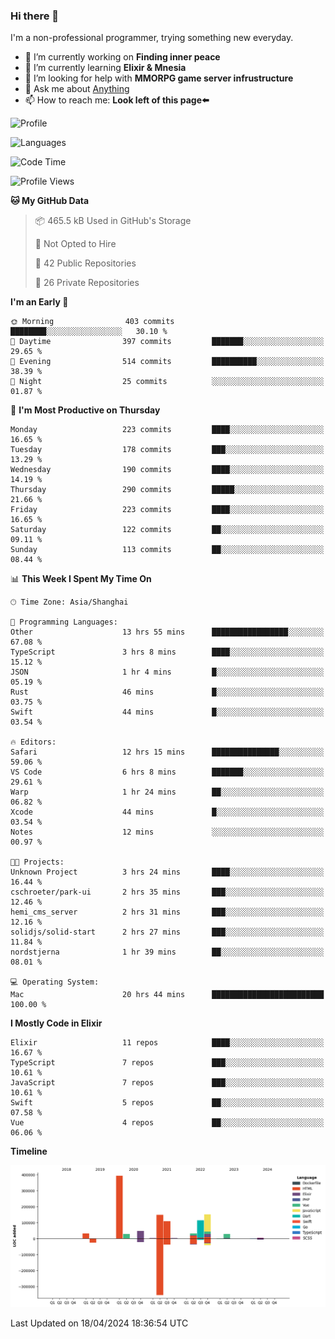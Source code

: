 ### Hi there 👋

I'm a non-professional programmer, trying something new everyday.

<!--
**dyzdyz010/dyzdyz010** is a ✨ _special_ ✨ repository because its `README.md` (this file) appears on your GitHub profile.
-->

- 🔭 I’m currently working on **Finding inner peace**
- 🌱 I’m currently learning **Elixir & Mnesia**
- 🤔 I’m looking for help with **MMORPG game server infrustructure**
- 💬 Ask me about [Anything](https://github.com/dyzdyz010/dyzdyz010/issues)
- 📫 How to reach me: **Look left of this page⬅️**

<!-- - 👯 I’m looking to collaborate on
- 😄 Pronouns: ...
- ⚡ Fun fact: ...
 -->
 
![Profile](https://github-readme-stats.vercel.app/api?username=dyzdyz010&count_private=true&show_icons=true&theme=dracula)

![Languages](https://github-readme-stats.vercel.app/api/top-langs/?username=dyzdyz010&layout=compact&theme=dracula)

<!--START_SECTION:waka-->
![Code Time](http://img.shields.io/badge/Code%20Time-1%2C362%20hrs%2038%20mins-blue)

![Profile Views](http://img.shields.io/badge/Profile%20Views-74-blue)

**🐱 My GitHub Data** 

> 📦 465.5 kB Used in GitHub's Storage 
 > 
> 🚫 Not Opted to Hire
 > 
> 📜 42 Public Repositories 
 > 
> 🔑 26 Private Repositories 
 > 
**I'm an Early 🐤** 

```text
🌞 Morning                403 commits         ████████░░░░░░░░░░░░░░░░░   30.10 % 
🌆 Daytime                397 commits         ███████░░░░░░░░░░░░░░░░░░   29.65 % 
🌃 Evening                514 commits         ██████████░░░░░░░░░░░░░░░   38.39 % 
🌙 Night                  25 commits          ░░░░░░░░░░░░░░░░░░░░░░░░░   01.87 % 
```
📅 **I'm Most Productive on Thursday** 

```text
Monday                   223 commits         ████░░░░░░░░░░░░░░░░░░░░░   16.65 % 
Tuesday                  178 commits         ███░░░░░░░░░░░░░░░░░░░░░░   13.29 % 
Wednesday                190 commits         ████░░░░░░░░░░░░░░░░░░░░░   14.19 % 
Thursday                 290 commits         █████░░░░░░░░░░░░░░░░░░░░   21.66 % 
Friday                   223 commits         ████░░░░░░░░░░░░░░░░░░░░░   16.65 % 
Saturday                 122 commits         ██░░░░░░░░░░░░░░░░░░░░░░░   09.11 % 
Sunday                   113 commits         ██░░░░░░░░░░░░░░░░░░░░░░░   08.44 % 
```


📊 **This Week I Spent My Time On** 

```text
🕑︎ Time Zone: Asia/Shanghai

💬 Programming Languages: 
Other                    13 hrs 55 mins      █████████████████░░░░░░░░   67.08 % 
TypeScript               3 hrs 8 mins        ████░░░░░░░░░░░░░░░░░░░░░   15.12 % 
JSON                     1 hr 4 mins         █░░░░░░░░░░░░░░░░░░░░░░░░   05.19 % 
Rust                     46 mins             █░░░░░░░░░░░░░░░░░░░░░░░░   03.75 % 
Swift                    44 mins             █░░░░░░░░░░░░░░░░░░░░░░░░   03.54 % 

🔥 Editors: 
Safari                   12 hrs 15 mins      ███████████████░░░░░░░░░░   59.06 % 
VS Code                  6 hrs 8 mins        ███████░░░░░░░░░░░░░░░░░░   29.61 % 
Warp                     1 hr 24 mins        ██░░░░░░░░░░░░░░░░░░░░░░░   06.82 % 
Xcode                    44 mins             █░░░░░░░░░░░░░░░░░░░░░░░░   03.54 % 
Notes                    12 mins             ░░░░░░░░░░░░░░░░░░░░░░░░░   00.97 % 

🐱‍💻 Projects: 
Unknown Project          3 hrs 24 mins       ████░░░░░░░░░░░░░░░░░░░░░   16.44 % 
cschroeter/park-ui       2 hrs 35 mins       ███░░░░░░░░░░░░░░░░░░░░░░   12.46 % 
hemi_cms_server          2 hrs 31 mins       ███░░░░░░░░░░░░░░░░░░░░░░   12.16 % 
solidjs/solid-start      2 hrs 27 mins       ███░░░░░░░░░░░░░░░░░░░░░░   11.84 % 
nordstjerna              1 hr 39 mins        ██░░░░░░░░░░░░░░░░░░░░░░░   08.01 % 

💻 Operating System: 
Mac                      20 hrs 44 mins      █████████████████████████   100.00 % 
```

**I Mostly Code in Elixir** 

```text
Elixir                   11 repos            ████░░░░░░░░░░░░░░░░░░░░░   16.67 % 
TypeScript               7 repos             ███░░░░░░░░░░░░░░░░░░░░░░   10.61 % 
JavaScript               7 repos             ███░░░░░░░░░░░░░░░░░░░░░░   10.61 % 
Swift                    5 repos             ██░░░░░░░░░░░░░░░░░░░░░░░   07.58 % 
Vue                      4 repos             ██░░░░░░░░░░░░░░░░░░░░░░░   06.06 % 
```



**Timeline**

![Lines of Code chart](https://raw.githubusercontent.com/dyzdyz010/dyzdyz010/master/assets/bar_graph.png)


 Last Updated on 18/04/2024 18:36:54 UTC
<!--END_SECTION:waka-->
